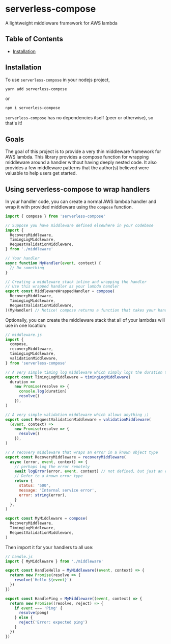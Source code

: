# serverless-compose

A lightweight middleware framework for AWS lambda

## Table of Contents

- [Installation](#installation)

## Installation

To use `serverless-compose` in your nodejs project,

```bash
yarn add serverless-compose
```

or

```bash
npm i serverless-compose
```

`serverless-compose` has no dependencies itself (peer or otherwise), so that's it!

## Goals

The goal of this project is to provide a very thin middleware framework for AWS lambda.
This library provides a compose function for wrapping middleware around a handler without having deeply nested code.
It also provides a few middleware patterns that the author(s) believed were valuable to help users get started.

## Using serverless-compose to wrap handlers

In your handler code, you can create a normal AWS lambda handler and wrap it with provided middleware using the `compose` function.

```javascript
import { compose } from 'serverless-compose'

// Suppose you have middleware defined elsewhere in your codebase
import {
  RecoveryMiddleware,
  TimingLogMiddleware,
  RequestValidationMiddleware,
} from './middleware'

// Your handler
async function MyHandler(event, context) {
  // Do something
}

// Creating a middleware stack inline and wrapping the handler
// Use this wrapped handler as your lambda handler
export const MiddlewareWrappedHandler = compose(
  RecoveryMiddleware,
  TimingLogMiddleware,
  RequestValidationMiddleware,
)(MyHandler) // Notice! compose returns a function that takes your handler as its only parameter
```

Optionally, you can create the middleware stack that all of your lambdas will use in one location:

```javascript
// middleware.js
import {
  compose,
  recoveryMiddleware,
  timingLogMiddleware,
  validationMiddleware,
} from 'serverless-compose'

// A very simple timing log middleware which simply logs the duration to console log
export const TimingLogMiddleware = timingLogMiddleware(
  duration =>
    new Promise(resolve => {
      console.log(duration)
      resolve()
    }),
)

// A very simple validation middleware which allows anything ;)
export const RequestValidationMiddleware = validationMiddleware(
  (event, context) =>
    new Promise(resolve => {
      resolve()
    }),
)

// A recovery middleware that wraps an error in a known object type
export const RecoveryMiddleware = recoveryMiddleware(
  async (error, event, context) => {
    // perhaps log the error remotely
    await logError(error, event, context) // not defined, but just an example
    // Defer to a known error type
    return {
      status: '500',
      message: 'Internal service error',
      error: string(error),
    }
  },
)

export const MyMiddleware = compose(
  RecoveryMiddleware,
  TimingLogMiddleware,
  RequestValidationMiddleware,
)
```

Then import it for your handlers to all use:

```javascript
// handle.js
import { MyMiddleware } from './middleware'

export const HandleHello = MyMiddleware((event, context) => {
  return new Promise(resolve => {
    resolve(`Hello ${event}`)
  })
})

export const HandlePing = MyMiddleware((event, context) => {
  return new Promise((resolve, reject) => {
    if event === 'Ping' {
      resolve(pong)
    } else {
      reject('Error: expected ping')
    }
  })
})
```
